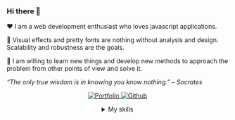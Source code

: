 <h3>Hi there 👋</h3>

❤️ I am a web development enthusiast who loves javascript applications.

📐 Visual effects and pretty fonts are nothing without analysis and design. Scalability and robustness are the goals.

📕 I am willing to learn new things and develop new methods to approach the problem from other points of view and solve it.

<em>“The only true wisdom is in knowing you know nothing.” – Socrates</em>

<p class="tw-flex tw-flex-wrap tw-justify-center tw-gap-4" align="center">
	<a href="https://thiagopereiraufv.github.io" target="_blank">
		<img alt="Portfolio" src="https://img.shields.io/static/v1?style=for-the-badge&label=Portfolio&message=Thiago%20Pereira&color=orange"/>
	</a>
	<a href="https://github.com/ThiagoPereiraUFV" target="_blank">
		<img alt="Github" src="https://img.shields.io/static/v1?style=for-the-badge&label=Github&message=ThiagoPereiraUFV&color=blue"/>
	</a>
</p>

<details>
<summary align="center">My skills</summary>

<h4>📋 Language skills</h4>

<p class="tw-flex tw-flex-wrap tw-justify-center tw-gap-4" align="center">
	<img alt="JavaScript" src="https://img.shields.io/badge/javascript%20-%23323330.svg?&style=for-the-badge&logo=javascript&logoColor=%23F7DF1E"/>
	<img alt="TypeScript" src="https://img.shields.io/badge/typescript%20-%23007ACC.svg?&style=for-the-badge&logo=typescript&logoColor=white"/>
</p>

<h4>💾 Backend/DB skills</h4>

<p class="tw-flex tw-flex-wrap tw-justify-center tw-gap-4" align="center">
	<img alt="NodeJS" src="https://img.shields.io/badge/node.js%20-%2343853D.svg?&style=for-the-badge&logo=node.js&logoColor=white"/>
	<img alt="Express.js" src="https://img.shields.io/badge/express.js-%23404d59.svg?style=for-the-badge&logo=express&logoColor=%2361DAFB"/>
	<img alt="NestJS" src="https://img.shields.io/badge/nestjs-%23E0234E.svg?style=for-the-badge&logo=nestjs&logoColor=white"/>
	<img alt="Strapi" src="https://img.shields.io/badge/strapi%20-%232E7EEA.svg?&style=for-the-badge&logo=strapi&logoColor=white" />
	<img alt="MongoDB" src ="https://img.shields.io/badge/MongoDB-%234ea94b.svg?&style=for-the-badge&logo=mongodb&logoColor=white"/>
	<img alt="MySQL" src="https://img.shields.io/badge/mysql-%2300f.svg?&style=for-the-badge&logo=mysql&logoColor=white"/>
	<img alt="SQLite" src ="https://img.shields.io/badge/sqlite-%2307405e.svg?&style=for-the-badge&logo=sqlite&logoColor=white"/>
</p>

<h4>☁️ Hosting skills</h4>

<p class="tw-flex tw-flex-wrap tw-justify-center tw-gap-4" align="center">
	<img alt="DigitalOcean" src="https://img.shields.io/badge/DigitalOcean-%230167ff.svg?style=for-the-badge&logo=digitalOcean&logoColor=white"/>
	<img alt="Firebase" src="https://img.shields.io/badge/firebase-%23039BE5.svg?style=for-the-badge&logo=firebase"/>
	<img alt="Heroku" src="https://img.shields.io/badge/heroku-%23430098.svg?style=for-the-badge&logo=heroku&logoColor=white"/>
	<img alt="Netlify" src="https://img.shields.io/badge/netlify-%23000000.svg?style=for-the-badge&logo=netlify&logoColor=#00C7B7"/>
</p>

<h4>🔨 Tools skills</h4>

<p class="tw-flex tw-flex-wrap tw-justify-center tw-gap-4" align="center">
	<img alt="Insomnia" src="https://img.shields.io/badge/Insomnia-black?style=for-the-badge&logo=insomnia&logoColor=5849BE"/>
	<img alt="Visual Studio Code" src="https://img.shields.io/badge/Visual%20Studio%20Code-0078d7.svg?style=for-the-badge&logo=visual-studio-code&logoColor=white"/>
</p>

<h4>📚 Extra skills</h4>

<p class="tw-flex tw-flex-wrap tw-justify-center tw-gap-4" align="center">
	<img alt="Yarn" src="https://img.shields.io/badge/yarn-%232C8EBB.svg?style=for-the-badge&logo=yarn&logoColor=white"/>
	<img alt="NPM" src="https://img.shields.io/badge/NPM-%23000000.svg?style=for-the-badge&logo=npm&logoColor=white"/>
	<img alt="OpenGL" src="https://img.shields.io/badge/OpenGL-%23FFFFFF.svg?style=for-the-badge&logo=opengl"/>
	<img alt="Socket.io" src="https://img.shields.io/badge/Socket.io-black?style=for-the-badge&logo=socket.io&badgeColor=010101"/>
	<img alt="JWT" src="https://img.shields.io/badge/JWT-black?style=for-the-badge&logo=JSON%20web%20tokens"/>
	<img alt="Linux" src="https://img.shields.io/badge/Linux-FCC624?style=for-the-badge&logo=linux&logoColor=black"/>
	<img alt="Windows" src="https://img.shields.io/badge/Windows-0078D6?style=for-the-badge&logo=windows&logoColor=white"/>
</p>

<h4>📈 My profile statistics</h4>

<p class="tw-flex tw-flex-wrap tw-justify-center tw-gap-4" align="center">
	<a href="https://github.com/ThiagoPereiraUFV">
	  <img height="180em" src="http://github-readme-streak-stats.herokuapp.com?user=ThiagoPereiraUFV&theme=algolia"/>
	  <img height="180em" src="https://github-readme-stats-eight-theta.vercel.app/api/top-langs/?username=ThiagoPereiraUFV&layout=compact&langs_count=8&theme=algolia"/>
	  <img height="180em" src="https://github-readme-stats-eight-theta.vercel.app/api?username=ThiagoPereiraUFV&show_icons=true&theme=algolia&count_private=true"/>
	</a>
</p>
</details>
